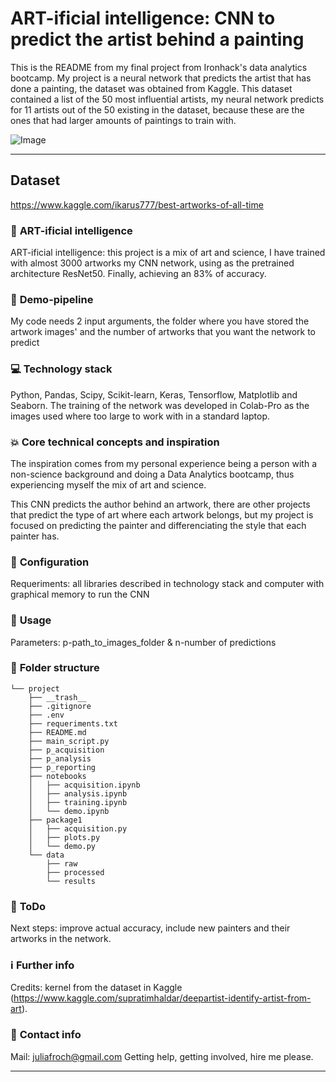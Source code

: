 # ART-ificial intelligence: CNN to predict the artist behind a painting

This is the README from my final project from Ironhack's data analytics bootcamp. My project is a neural network that predicts the artist that has done a painting, the dataset was obtained from Kaggle. This dataset contained a list of the 50 most influential artists, my neural network predicts for 11 artists out of the 50 existing in the dataset, because these are the ones that had larger amounts of paintings to train with. 


![Image](https://upload.wikimedia.org/wikipedia/commons/c/cd/VanGogh-starry_night.jpg)

---

## **Dataset**

https://www.kaggle.com/ikarus777/best-artworks-of-all-time


### :raising_hand: **ART-ificial intelligence** 
ART-ificial intelligence: this project is a mix of art and science, I have trained with almost 3000 artworks my CNN network, using as the pretrained architecture ResNet50. Finally, achieving an 83% of accuracy. 

### :running: **Demo-pipeline**
My code needs 2 input arguments, the folder where you have stored the artwork images' and the number of artworks that you want the network to predict 

### :computer: **Technology stack**
Python, Pandas, Scipy, Scikit-learn, Keras, Tensorflow, Matplotlib and Seaborn. The training of the network was developed in Colab-Pro as the images used where too large to work with in a standard laptop.

### :boom: **Core technical concepts and inspiration**
The inspiration comes from my personal experience being a person with a non-science background and doing a Data Analytics bootcamp, thus experiencing myself the mix of art and science.
 
This CNN predicts the author behind an artwork, there are other projects that predict the type of art where each artwork belongs, but my project is focused on predicting the painter and differenciating the style that each painter has.

### :wrench: **Configuration**
Requeriments: all libraries described in technology stack and computer with graphical memory to run the CNN

### :see_no_evil: **Usage**
Parameters: p-path_to_images_folder & n-number of predictions

### :file_folder: **Folder structure**
```
└── project
    ├── __trash__
    ├── .gitignore
    ├── .env
    ├── requeriments.txt
    ├── README.md
    ├── main_script.py
    ├── p_acquisition
    ├── p_analysis
    ├── p_reporting
    ├── notebooks
    │   ├── acquisition.ipynb
    │   ├── analysis.ipynb
    │   ├── training.ipynb
    │   └── demo.ipynb
    ├── package1
    │   ├── acquisition.py
    │   ├── plots.py
    │   └── demo.py
    └── data
        ├── raw
        ├── processed
        └── results
```

### :shit: **ToDo**
Next steps: improve actual accuracy, include new painters and their artworks in the network.

### :information_source: **Further info**
Credits: kernel from the dataset in Kaggle (https://www.kaggle.com/supratimhaldar/deepartist-identify-artist-from-art).

### :love_letter: **Contact info**
Mail: juliafroch@gmail.com Getting help, getting involved, hire me please.

---

